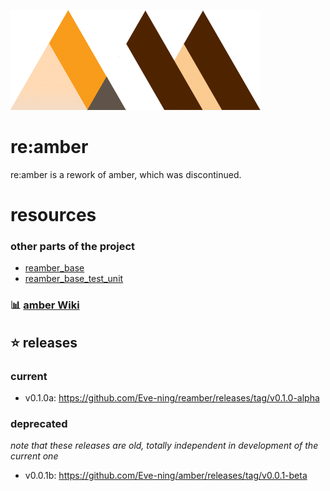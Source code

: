 ![banner](rsc/banner_trnsp_400w.png)

# re:amber
re:amber is a rework of amber, which was discontinued.

# resources
### other parts of the project
- [reamber_base](https://github.com/Eve-ning/reamber_base)
- [reamber_base_test_unit](https://github.com/Eve-ning/reamber_base_test)

### :bar_chart: [amber Wiki](https://github.com/Eve-ning/amber/wiki)

## :star: releases

### current

- v0.1.0a: https://github.com/Eve-ning/reamber/releases/tag/v0.1.0-alpha

### deprecated
*note that these releases are old, totally independent in development of the current one*

- v0.0.1b: https://github.com/Eve-ning/amber/releases/tag/v0.0.1-beta


